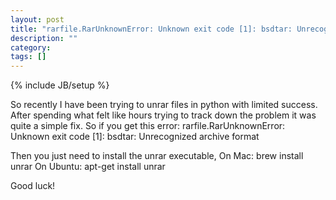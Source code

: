 ```yaml
---
layout: post
title: "rarfile.RarUnknownError: Unknown exit code [1]: bsdtar: Unrecognized archive format Python"
description: ""
category: 
tags: []
---
```

{% include JB/setup %}

So recently I have been trying to unrar files in python with limited success.
After spending what felt like hours trying to track down the problem it was quite a simple fix. So if you get this error:
rarfile.RarUnknownError: Unknown exit code [1]: bsdtar: Unrecognized archive format

Then you just need to install the unrar executable,
On Mac: brew install unrar
On Ubuntu: apt-get install unrar

Good luck!
